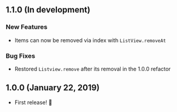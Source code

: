 ## 1.1.0 (In development)
### New Features
* Items can now be removed via index with `ListView.removeAt`

### Bug Fixes
* Restored `Listview.remove` after its removal in the 1.0.0 refactor

## 1.0.0 (January 22, 2019)
* First release! :tada:
